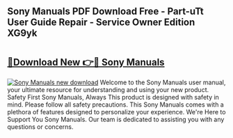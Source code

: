 ## Sony Manuals PDF Download Free - Part-uTt User Guide Repair - Service Owner Edition XG9yk

# <h2><a href="http://cf17417.oget.top/?id=Sony+Manuals">🔗Download New 👉🔴 Sony Manuals</a></h2>

[![Sony Manuals new download](https://i.imgur.com/5g1atiW.png)](http://cf17417.oget.top/?id=Sony+Manuals)
Welcome to the Sony Manuals user manual, your ultimate resource for understanding and using your new product. Safety First Sony Manuals, Always This product is designed with safety in mind. Please follow all safety precautions. This Sony Manuals comes with a plethora of features designed to personalize your experience. We're Here to Support You Sony Manuals. Our team is dedicated to assisting you with any questions or concerns.
